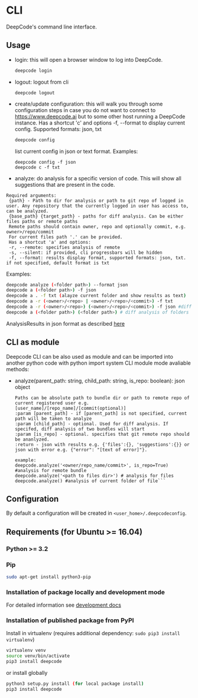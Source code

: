 # CLI

DeepCode's command line interface.

## Usage

- login: this will open a browser window to log into DeepCode.
  ```bash
  deepcode login
  ```
- logout: logout from cli
  ```
  deepcode logout
  ```
- create/update configuration: this will walk you through some configuration steps in case you do not want to connect to
  https://www.deepcode.ai but to some other host running a DeepCode instance.
  Has a shortcut 'c' and options -f, --format to display current config. Supported formats: json, txt
  ```bash
  deepcode config
  ```
  list current config in json or text format. Examples:
  ```
  deepcode config -f json
  deepcode c -f txt
  ```
- analyze: do analysis for a specific version of code. This will show all suggestions that are present in the code.

```
Required arguments:
 {path} - Path to dir for analysis or path to git repo of logged in user. Any repository that the currently logged in user has access to, can be analyzed.
 {base_path} {target_path} - paths for diff analysis. Can be either files paths or remote paths
 Remote paths should contain owner, repo and optionally commit, e.g. owner>/repo/commit
 For current files path '.' can be provided.
 Has a shortcut 'a' and options:
 -r, --remote: specifies analysis of remote
 -s, --silent: if provided, cli progressbars will be hidden
 -f, --format: results display format, supported formats: json, txt. if not specified, default format is txt
```

Examples:

```bash
deepcode analyze (<folder path>) --format json
deepcode a (<folder path>) -f json
deepcode a . -f txt (alayze current folder and show results as text)
deepcode a -r (<owner>/<repo> | <owner>/<repo>/<commit>) -f txt
deepcode a -r (<owner>/<repo>) (<owner>/<repo>/<commit>) -f json #diff analysis of remote bundles
deepcode a (<folder path>) (<folder path>) # diff analysis of folders

```

AnalysisResults in json format as described [here](https://www.deepcode.ai/docs/REST%20APIs%2FBundles)

## CLI as module

Deepcode CLI can be also used as module and can be imported into another python code with python import system
CLI module mode avaliable methods:

- analyze(parent_path: string, child_path: string, is_repo: boolean): json object

  ````
  Paths can be absolute path to bundle dir or path to remote repo of current registered user e.g.[user_name]/[repo_name]/[commit(optional)]
  :param [parent_path] - if [parent_path] is not specified, current path will be taken to analyze
  :param [child_path] - optional. Used for diff analysis. If specifed, diff analysis of two bundles will start
  :param [is_repo] - optional. specifies that git remote repo should be ananlyzed.
  :return - json with results e.g. {'files':{}, 'suggestions':{}} or json with error e.g. {"error": "[text of error]"}.

  example:
  deepcode.analyze('<owner/repo_name/commit>', is_repo=True) #analysis for remote bundle
  deepcode.analyze('<path to files dir>') # analysis for files
  deepcode.analyze() #analysis of current folder of file```
  ````

## Configuration

By default a configuration will be created in `<user_home>/.deepcodeconfig`.

## Requirements (for Ubuntu >= 16.04)

### Python >= 3.2

### Pip

```bash
sudo apt-get install python3-pip
```

### Installation of package locally and development mode

For detailed information see [development docs](Development.md)

### Installation of published package from PyPI

Install in virtualenv (requires additional dependency: `sudo pip3 install virtualenv`)

```bash
virtualenv venv
source venv/bin/activate
pip3 install deepcode
```

or install globally

```bash
python3 setup.py install (for local package install)
pip3 install deepcode
```
